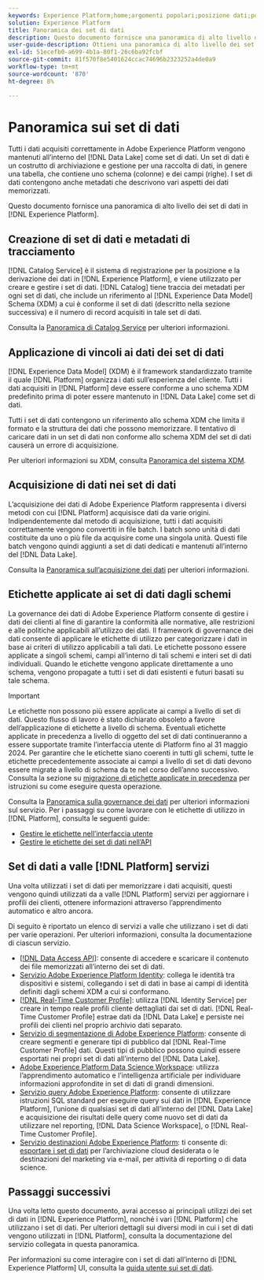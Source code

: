 ```yaml
---
keywords: Experience Platform;home;argomenti popolari;posizione dati;posizione dati;gestione dati;gestione dati;derivazione;tipo di dati;tipi di dati;tipi di dati;tipo di dati;home;popular topic;data location;Data Location;Data management;data management;Lineage;lineage;data type;data types;Data types;Data type
solution: Experience Platform
title: Panoramica dei set di dati
description: Questo documento fornisce una panoramica di alto livello dei set di dati in Experience Platform.
user-guide-description: Ottieni una panoramica di alto livello dei set di dati nell’Experience Platform con questa guida. Scopri come crearli, applicare vincoli sui dati e acquisire dati nei set di dati qui.
exl-id: 51ecefb0-a699-4b1a-80f1-26c6ba92fcbf
source-git-commit: 81f570f8e5401624ccac74696b2323252a4de0a9
workflow-type: tm+mt
source-wordcount: '870'
ht-degree: 8%

---
```


# Panoramica sui set di dati

Tutti i dati acquisiti correttamente in Adobe Experience Platform vengono mantenuti all’interno del [!DNL Data Lake] come set di dati. Un set di dati è un costrutto di archiviazione e gestione per una raccolta di dati, in genere una tabella, che contiene uno schema (colonne) e dei campi (righe). I set di dati contengono anche metadati che descrivono vari aspetti dei dati memorizzati.

Questo documento fornisce una panoramica di alto livello dei set di dati in [!DNL Experience Platform].

## Creazione di set di dati e metadati di tracciamento

[!DNL Catalog Service] è il sistema di registrazione per la posizione e la derivazione dei dati in [!DNL Experience Platform], e viene utilizzato per creare e gestire i set di dati. [!DNL Catalog] tiene traccia dei metadati per ogni set di dati, che include un riferimento al [!DNL Experience Data Model] Schema (XDM) a cui è conforme il set di dati (descritto nella sezione successiva) e il numero di record acquisiti in tale set di dati.

Consulta la [Panoramica di Catalog Service](../home.md) per ulteriori informazioni.

## Applicazione di vincoli ai dati dei set di dati

[!DNL Experience Data Model] (XDM) è il framework standardizzato tramite il quale [!DNL Platform] organizza i dati sull’esperienza del cliente. Tutti i dati acquisiti in [!DNL Platform] deve essere conforme a uno schema XDM predefinito prima di poter essere mantenuto in [!DNL Data Lake] come set di dati.

Tutti i set di dati contengono un riferimento allo schema XDM che limita il formato e la struttura dei dati che possono memorizzare. Il tentativo di caricare dati in un set di dati non conforme allo schema XDM del set di dati causerà un errore di acquisizione.

Per ulteriori informazioni su XDM, consulta [Panoramica del sistema XDM](../../xdm/home.md).

## Acquisizione di dati nei set di dati

L’acquisizione dei dati di Adobe Experience Platform rappresenta i diversi metodi con cui [!DNL Platform] acquisisce dati da varie origini. Indipendentemente dal metodo di acquisizione, tutti i dati acquisiti correttamente vengono convertiti in file batch. I batch sono unità di dati costituite da uno o più file da acquisire come una singola unità. Questi file batch vengono quindi aggiunti a set di dati dedicati e mantenuti all’interno del [!DNL Data Lake].

Consulta la [Panoramica sull’acquisizione dei dati](../../ingestion/home.md) per ulteriori informazioni.

## Etichette applicate ai set di dati dagli schemi

La governance dei dati di Adobe Experience Platform consente di gestire i dati dei clienti al fine di garantire la conformità alle normative, alle restrizioni e alle politiche applicabili all’utilizzo dei dati. Il framework di governance dei dati consente di applicare le etichette di utilizzo per categorizzare i dati in base ai criteri di utilizzo applicabili a tali dati. Le etichette possono essere applicate a singoli schemi, campi all’interno di tali schemi e interi set di dati individuali. Quando le etichette vengono applicate direttamente a uno schema, vengono propagate a tutti i set di dati esistenti e futuri basati su tale schema.

>[!IMPORTANT]
>
>Le etichette non possono più essere applicate ai campi a livello di set di dati. Questo flusso di lavoro è stato dichiarato obsoleto a favore dell’applicazione di etichette a livello di schema. Eventuali etichette applicate in precedenza a livello di oggetto del set di dati continueranno a essere supportate tramite l’interfaccia utente di Platform fino al 31 maggio 2024. Per garantire che le etichette siano coerenti in tutti gli schemi, tutte le etichette precedentemente associate ai campi a livello di set di dati devono essere migrate a livello di schema da te nel corso dell’anno successivo. Consulta la sezione su [migrazione di etichette applicate in precedenza](../../data-governance/e2e.md#migrate-labels) per istruzioni su come eseguire questa operazione.

Consulta la [Panoramica sulla governance dei dati](../../data-governance/home.md) per ulteriori informazioni sul servizio. Per i passaggi su come lavorare con le etichette di utilizzo in [!DNL Platform], consulta le seguenti guide:

* [Gestire le etichette nell’interfaccia utente](../../data-governance/labels/user-guide.md)
* [Gestire le etichette dei set di dati nell’API](../../data-governance/labels/dataset-api.md)

## Set di dati a valle [!DNL Platform] servizi

Una volta utilizzati i set di dati per memorizzare i dati acquisiti, questi vengono quindi utilizzati da a valle [!DNL Platform] servizi per aggiornare i profili dei clienti, ottenere informazioni attraverso l’apprendimento automatico e altro ancora.

Di seguito è riportato un elenco di servizi a valle che utilizzano i set di dati per varie operazioni. Per ulteriori informazioni, consulta la documentazione di ciascun servizio.

* [[!DNL Data Access API]](../../data-access/home.md): consente di accedere e scaricare il contenuto dei file memorizzati all’interno dei set di dati.
* [Servizio Adobe Experience Platform Identity](../../identity-service/home.md): collega le identità tra dispositivi e sistemi, collegando i set di dati in base ai campi di identità definiti dagli schemi XDM a cui si conformano.
* [[!DNL Real-Time Customer Profile]](../../profile/home.md): utilizza [!DNL Identity Service] per creare in tempo reale profili cliente dettagliati dai set di dati. [!DNL Real-Time Customer Profile] estrae dati da [!DNL Data Lake] e persiste nei profili dei clienti nel proprio archivio dati separato.
* [Servizio di segmentazione di Adobe Experience Platform](../../segmentation/home.md): consente di creare segmenti e generare tipi di pubblico dal [!DNL Real-Time Customer Profile] dati. Questi tipi di pubblico possono quindi essere esportati nei propri set di dati all’interno del [!DNL Data Lake].
* [Adobe Experience Platform Data Science Workspace](../../data-science-workspace/home.md): utilizza l’apprendimento automatico e l’intelligenza artificiale per individuare informazioni approfondite in set di dati di grandi dimensioni.
* [Servizio query Adobe Experience Platform](../../query-service/home.md): consente di utilizzare istruzioni SQL standard per eseguire query sui dati in [!DNL Experience Platform], l’unione di qualsiasi set di dati all’interno del [!DNL Data Lake] e acquisizione dei risultati delle query come nuovo set di dati da utilizzare nel reporting, [!DNL Data Science Workspace], o [!DNL Real-Time Customer Profile].
* [Servizio destinazioni Adobe Experience Platform](../../destinations/home.md): ti consente di: [esportare i set di dati](/help/destinations/ui/export-datasets.md) per l’archiviazione cloud desiderata o le destinazioni del marketing via e-mail, per attività di reporting o di data science.

## Passaggi successivi

Una volta letto questo documento, avrai accesso ai principali utilizzi dei set di dati in [!DNL Experience Platform], nonché i vari [!DNL Platform] che utilizzano i set di dati. Per ulteriori dettagli sui diversi modi in cui i set di dati vengono utilizzati in [!DNL Platform], consulta la documentazione del servizio collegata in questa panoramica.

Per informazioni su come interagire con i set di dati all’interno di [!DNL Experience Platform] UI, consulta la [guida utente sui set di dati](user-guide.md).
